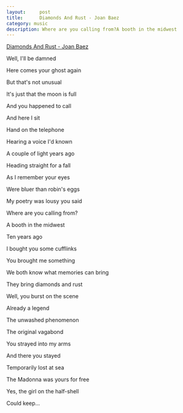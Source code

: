 ```yaml
---
layout:     post
title:      Diamonds And Rust - Joan Baez
category: music
description: Where are you calling from?A booth in the midwest
---
```


[Diamonds And Rust - Joan Baez](https://music.163.com/#/song?id=18855067)

Well, I'll be damned 

Here comes your ghost again 

But that's not unusual 

It's just that the moon is full 

And you happened to call 

And here I sit 

Hand on the telephone 

Hearing a voice I'd known 

A couple of light years ago 

Heading straight for a fall

As I remember your eyes 

Were bluer than robin's eggs 

My poetry was lousy you said 

Where are you calling from? 

A booth in the midwest 

Ten years ago 

I bought you some cufflinks 

You brought me something 

We both know what memories can bring 

They bring diamonds and rust

Well, you burst on the scene 

Already a legend 

The unwashed phenomenon 

The original vagabond 

You strayed into my arms 

And there you stayed 

Temporarily lost at sea 

The Madonna was yours for free 

Yes, the girl on the half-shell 

Could keep…
